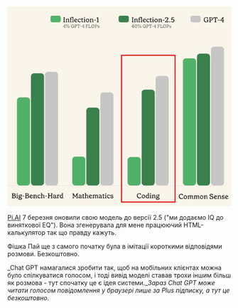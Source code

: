 <!--
date: 2024-03-09T01:13:00
photo: ![Photo](2024-03-09-01-13-00.jpg)


-->

![Photo](2024-03-09-01-13-00.jpg)

[Pi.AI](https://pi.ai/)  7 березня оновили свою модель до версії 2.5 ("ми додаємо IQ до виняткової ЕQ"). Вона згенерувала для мене працюючий HTML-калькулятор так що правду кажуть.

Фішка Пай ще з самого початку була в імітації короткими відповідями розмови. Безкоштовно.

_Chat GPT намагалися зробити так, щоб на мобільних клієнтах можна було спілкуватися голосом, і тоді вивід моделі ставав трохи іншим більш як розмова - тут спочатку це є ідея системи.__Зараз Chat GPT може читати голосом повідомлення у браузері лише за Plus підписку, а тут це безкоштовно._